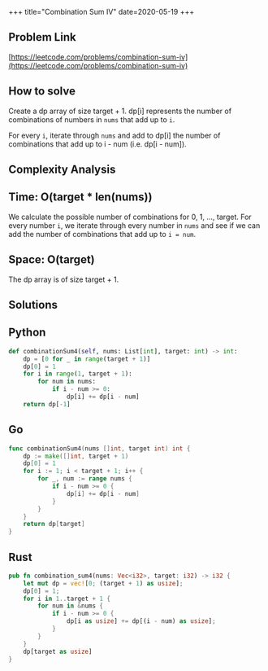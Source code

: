 +++
title="Combination Sum IV"
date=2020-05-19
+++

## Problem Link

[https://leetcode.com/problems/combination-sum-iv](https://leetcode.com/problems/combination-sum-iv)

## How to solve

Create a dp array of size target + 1. dp[i] represents the number of combinations of numbers in `nums` that add up to `i`. 

For every `i`, iterate through `nums` and add to dp[i] the number of combinations that add up to i - num (i.e. dp[i - num]).

## Complexity Analysis

## Time: O(target * len(nums))

We calculate the possible number of combinations for 0, 1, ..., target. For every number `i`, we iterate through every number in `nums` and see if we can add the number of combinations that add up to `i = num`.

## Space: O(target)

The dp array is of size target + 1.

## Solutions

## Python

``` python
def combinationSum4(self, nums: List[int], target: int) -> int:
    dp = [0 for _ in range(target + 1)]
    dp[0] = 1
    for i in range(1, target + 1):
        for num in nums:
            if i - num >= 0:
                dp[i] += dp[i - num]
    return dp[-1]
```

## Go

``` go
func combinationSum4(nums []int, target int) int {
    dp := make([]int, target + 1)
    dp[0] = 1
    for i := 1; i < target + 1; i++ {
        for _, num := range nums {
            if i - num >= 0 {
                dp[i] += dp[i - num]
            }
        }
    }
    return dp[target]
}
```

## Rust

``` rust
pub fn combination_sum4(nums: Vec<i32>, target: i32) -> i32 {
    let mut dp = vec![0; (target + 1) as usize];
    dp[0] = 1;
    for i in 1..target + 1 {
        for num in &nums {
            if i - num >= 0 {
                dp[i as usize] += dp[(i - num) as usize];
            }
        }
    }
    dp[target as usize]
}
```
